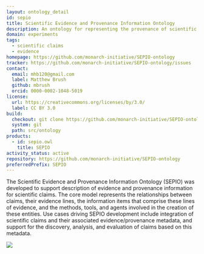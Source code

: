 ```yaml
---
layout: ontology_detail
id: sepio
title: Scientific Evidence and Provenance Information Ontology
description: An ontology for representing the provenance of scientific claims and the evidence that supports them.
domain: experiments
tags:
  - scientific claims
  - evidence
homepage: https://github.com/monarch-initiative/SEPIO-ontology
tracker: https://github.com/monarch-initiative/SEPIO-ontology/issues
contact:
  email: mhb120@gmail.com
  label: Matthew Brush
  github: mbrush
  orcid: 0000-0002-1048-5019
license:
  url: https://creativecommons.org/licenses/by/3.0/
  label: CC BY 3.0
build:
  checkout: git clone https://github.com/monarch-initiative/SEPIO-ontology.git
  system: git
  path: src/ontology
products:
  - id: sepio.owl
    title: SEPIO
activity_status: active
repository: https://github.com/monarch-initiative/SEPIO-ontology
preferredPrefix: SEPIO
---
```


The Scientific Evidence and Provenance Information Ontology (SEPIO) was developed to support description of evidence and provenance information for scientific claims. The core model represents the relationships between claims, their evidence lines, the information items that comprise these lines of evidence, and the methods, tools, and agents involved in the creation of these entities.  Use cases driving SEPIO development include integration of scientific claims and their associated evidence/provenance metadata, and support for the discovery, analysis, and evaluation of claims based on this metadata.

<img src="https://raw.githubusercontent.com/jmcmurry/closed-illustrations/master/logos/SEPIO-LOGOS/sepio_logo_black-banner.png"/>

